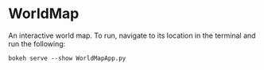 # WorldMap

An interactive world map.
To run, navigate to its location in the terminal and run the following:

```shell
bokeh serve --show WorldMapApp.py
